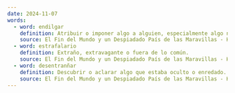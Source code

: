 ```yaml
---
date: 2024-11-07
words:
  - word: endilgar
    definition: Atribuir o imponer algo a alguien, especialmente algo negativo o desagradable.
    source: El Fin del Mundo y un Despiadado País de las Maravillas - Haruki Murakami 
  - word: estrafalario
    definition: Extraño, extravagante o fuera de lo común.
    source: El Fin del Mundo y un Despiadado País de las Maravillas - Haruki Murakami 
  - word: desentranñar
    definition: Descubrir o aclarar algo que estaba oculto o enredado.
    source: El Fin del Mundo y un Despiadado País de las Maravillas - Haruki Murakami 
---
```

